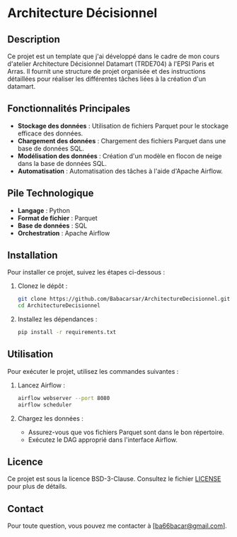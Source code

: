 # Architecture Décisionnel

## Description
Ce projet est un template que j'ai développé dans le cadre de mon cours d'atelier Architecture Décisionnel Datamart (TRDE704) à l'EPSI Paris et Arras. Il fournit une structure de projet organisée et des instructions détaillées pour réaliser les différentes tâches liées à la création d'un datamart.

## Fonctionnalités Principales
- **Stockage des données** : Utilisation de fichiers Parquet pour le stockage efficace des données.
- **Chargement des données** : Chargement des fichiers Parquet dans une base de données SQL.
- **Modélisation des données** : Création d'un modèle en flocon de neige dans la base de données SQL.
- **Automatisation** : Automatisation des tâches à l'aide d'Apache Airflow.

## Pile Technologique
- **Langage** : Python
- **Format de fichier** : Parquet
- **Base de données** : SQL
- **Orchestration** : Apache Airflow

## Installation
Pour installer ce projet, suivez les étapes ci-dessous :

1. Clonez le dépôt :
   ```bash
   git clone https://github.com/Babacarsar/ArchitectureDecisionnel.git
   cd ArchitectureDecisionnel
   ```

2. Installez les dépendances :
   ```bash
   pip install -r requirements.txt
   ```

## Utilisation
Pour exécuter le projet, utilisez les commandes suivantes :

1. Lancez Airflow :
   ```bash
   airflow webserver --port 8080
   airflow scheduler
   ```

2. Chargez les données :
   - Assurez-vous que vos fichiers Parquet sont dans le bon répertoire.
   - Exécutez le DAG approprié dans l'interface Airflow.


## Licence
Ce projet est sous la licence BSD-3-Clause. Consultez le fichier [LICENSE](LICENSE) pour plus de détails.

## Contact
Pour toute question, vous pouvez me contacter à [ba66bacar@gmail.com].
